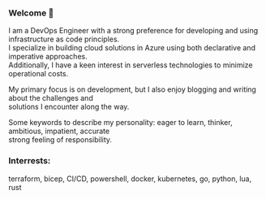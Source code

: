 ### Welcome 👋  

I am a DevOps Engineer with a strong preference for developing and using infrastructure as code principles.  
I specialize in building cloud solutions in Azure using both declarative and imperative approaches.  
Additionally, I have a keen interest in serverless technologies to minimize operational costs.  

My primary focus is on development, but I also enjoy blogging and writing about the challenges and  
solutions I encounter along the way.  

Some keywords to describe my personality: eager to learn, thinker, ambitious, impatient, accurate  
strong feeling of responsibility.  

### Interrests:
terraform, bicep, CI/CD, powershell, docker, kubernetes, go, python, lua, rust
